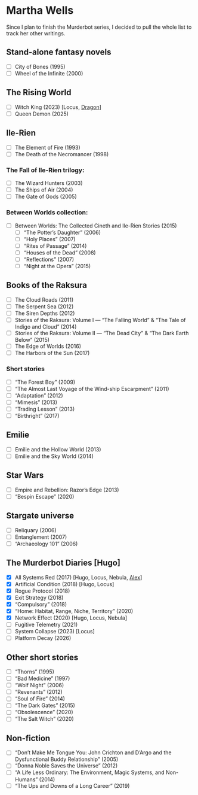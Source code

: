 # Martha Wells

Since I plan to finish the Murderbot series, I decided to pull the whole list
to track her other writings.

## Stand-alone fantasy novels
- [ ] City of Bones (1995)
- [ ] Wheel of the Infinite (2000)

## The Rising World
- [ ] Witch King (2023) [Locus, [Dragon](https://awards.dragoncon.org/)]
- [ ] Queen Demon (2025)

## Ile-Rien
- [ ] The Element of Fire (1993)
- [ ] The Death of the Necromancer (1998)

### The Fall of Ile-Rien trilogy:
- [ ] The Wizard Hunters (2003)
- [ ] The Ships of Air (2004)
- [ ] The Gate of Gods (2005)

### Between Worlds collection:
- [ ] Between Worlds: The Collected Cineth and Ile-Rien Stories (2015)
    - [ ] “The Potter’s Daughter” (2006)
    - [ ] “Holy Places” (2007)
    - [ ] “Rites of Passage” (2014)
    - [ ] “Houses of the Dead” (2008)
    - [ ] “Reflections” (2007)
    - [ ] “Night at the Opera” (2015)

## Books of the Raksura
- [ ] The Cloud Roads (2011)
- [ ] The Serpent Sea (2012)
- [ ] The Siren Depths (2012)
- [ ] Stories of the Raksura: Volume I — “The Falling World” & “The Tale of Indigo and Cloud” (2014)
- [ ] Stories of the Raksura: Volume II — “The Dead City” & “The Dark Earth Below” (2015)
- [ ] The Edge of Worlds (2016)
- [ ] The Harbors of the Sun (2017)

### Short stories
- [ ] “The Forest Boy” (2009)
- [ ] “The Almost Last Voyage of the Wind-ship Escarpment” (2011)
- [ ] “Adaptation” (2012)
- [ ] “Mimesis” (2013)
- [ ] “Trading Lesson” (2013)
- [ ] “Birthright” (2017)

## Emilie
- [ ] Emilie and the Hollow World (2013)
- [ ] Emilie and the Sky World (2014)

## Star Wars
- [ ] Empire and Rebellion: Razor’s Edge (2013)
- [ ] “Bespin Escape” (2020)

## Stargate universe
- [ ] Reliquary (2006)
- [ ] Entanglement (2007)
- [ ] “Archaeology 101” (2006)

## The Murderbot Diaries [Hugo]
- [x] All Systems Red (2017) [Hugo, Locus, Nebula, [Alex](https://www.ala.org/yalsa/alex-awards)]
- [x] Artificial Condition (2018) [Hugo, Locus]
- [x] Rogue Protocol (2018)
- [x] Exit Strategy (2018)
- [x] “Compulsory” (2018)
- [x] “Home: Habitat, Range, Niche, Territory” (2020)
- [x] Network Effect (2020) [Hugo, Locus, Nebula]
- [ ] Fugitive Telemetry (2021)
- [ ] System Collapse (2023) [Locus]
- [ ] Platform Decay (2026)

## Other short stories
- [ ] “Thorns” (1995)
- [ ] “Bad Medicine” (1997)
- [ ] “Wolf Night” (2006)
- [ ] “Revenants” (2012)
- [ ] “Soul of Fire” (2014)
- [ ] “The Dark Gates” (2015)
- [ ] “Obsolescence” (2020)
- [ ] “The Salt Witch” (2020)

## Non-fiction
- [ ] “Don’t Make Me Tongue You: John Crichton and D’Argo and the Dysfunctional Buddy Relationship” (2005)
- [ ] “Donna Noble Saves the Universe” (2012)
- [ ] “A Life Less Ordinary: The Environment, Magic Systems, and Non-Humans” (2014)
- [ ] “The Ups and Downs of a Long Career” (2019)
